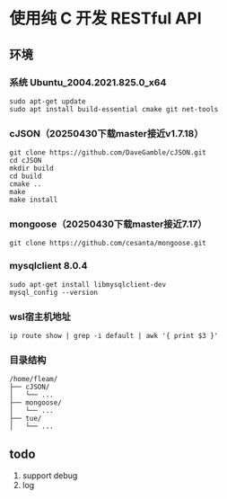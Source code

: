 # 使用纯 C 开发 RESTful API

## 环境

### 系统 Ubuntu_2004.2021.825.0_x64

```
sudo apt-get update
sudo apt install build-essential cmake git net-tools 
```

### cJSON（20250430下载master接近v1.7.18）

```
git clone https://github.com/DaveGamble/cJSON.git
cd cJSON
mkdir build
cd build
cmake ..
make
make install
```

### mongoose（20250430下载master接近7.17）

```
git clone https://github.com/cesanta/mongoose.git
```

### mysqlclient 8.0.4

```
sudo apt-get install libmysqlclient-dev
mysql_config --version
```

### wsl宿主机地址

```
ip route show | grep -i default | awk '{ print $3 }'
```

### 目录结构
```
/home/fleam/
├── cJSON/
│   └── ...
├── mongoose/
│   └── ...
├── tue/
│   └── ...
```

## todo

1. support debug
2. log